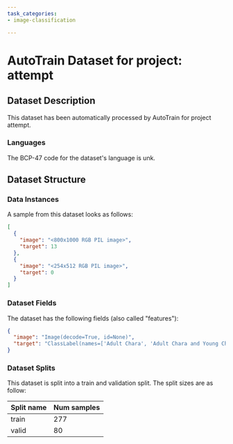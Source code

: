 ```yaml
---
task_categories:
- image-classification

---
```

# AutoTrain Dataset for project: attempt

## Dataset Description

This dataset has been automatically processed by AutoTrain for project attempt.

### Languages

The BCP-47 code for the dataset's language is unk.

## Dataset Structure

### Data Instances

A sample from this dataset looks as follows:

```json
[
  {
    "image": "<800x1000 RGB PIL image>",
    "target": 13
  },
  {
    "image": "<254x512 RGB PIL image>",
    "target": 0
  }
]
```

### Dataset Fields

The dataset has the following fields (also called "features"):

```json
{
  "image": "Image(decode=True, id=None)",
  "target": "ClassLabel(names=['Adult Chara', 'Adult Chara and Young Chara', 'Chara', 'Female Kris', 'Kris', 'Kris and Adult Chara', 'Kris and Chara', 'Kris and Female Chara', 'Kris and Male Chara', 'Kris and The Player', 'Kris and a Soul', 'Kris next to the Ghost of Chara', 'Male Kris', 'Male Kris and Female Kris', 'StoryShift Chara', 'StoryShift Chara and Young Chara', 'Teen Chara and Young Chara', 'Teenager Chara and Young Chara', 'Young Chara'], id=None)"
}
```

### Dataset Splits

This dataset is split into a train and validation split. The split sizes are as follow:

| Split name   | Num samples         |
| ------------ | ------------------- |
| train        | 277 |
| valid        | 80 |

